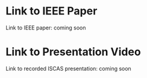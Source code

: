 # Link to IEEE Paper

Link to IEEE paper: coming soon

# Link to Presentation Video

Link to recorded ISCAS presentation: coming soon
